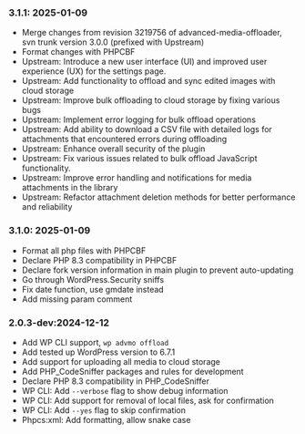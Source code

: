 ### 3.1.1: 2025-01-09

* Merge changes from revision 3219756 of advanced-media-offloader, svn trunk version 3.0.0 (prefixed with Upstream)
* Format changes with PHPCBF
* Upstream: Introduce a new user interface (UI) and improved user experience (UX) for the settings page.
* Upstream: Add functionality to offload and sync edited images with cloud storage
* Upstream: Improve bulk offloading to cloud storage by fixing various bugs
* Upstream: Implement error logging for bulk offload operations
* Upstream: Add ability to download a CSV file with detailed logs for attachments that encountered errors during offloading
* Upstream: Enhance overall security of the plugin
* Upstream: Fix various issues related to bulk offload JavaScript functionality.
* Upstream: Improve error handling and notifications for media attachments in the library
* Upstream: Refactor attachment deletion methods for better performance and reliability

### 3.1.0: 2025-01-09

* Format all php files with PHPCBF
* Declare PHP 8.3 compatibility in PHPCBF
* Declare fork version information in main plugin to prevent auto-updating
* Go through WordPress.Security sniffs
* Fix date function, use gmdate instead
* Add missing param comment

### 2.0.3-dev:2024-12-12

* Add WP CLI support, `wp advmo offload`
* Add tested up WordPress version to 6.7.1
* Add support for uploading all media to cloud storage
* Add PHP_CodeSniffer packages and rules for development
* Declare PHP 8.3 compatibility in PHP_CodeSniffer
* WP CLI: Add `--verbose` flag to show debug information
* WP CLI: Add support for removal of local files, ask for confirmation
* WP CLI: Add `--yes` flag to skip confirmation
* Phpcs:xml: Add formatting, allow snake case